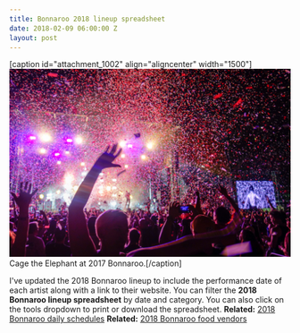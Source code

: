 ```yaml
---
title: Bonnaroo 2018 lineup spreadsheet
date: 2018-02-09 06:00:00 Z
layout: post
---
```


\[caption id="attachment\_1002" align="aligncenter" width="1500"\]![Bonnaroo 2018 lineup spreadsheet](/assets/images/DSC5110.jpg) Cage the Elephant at 2017 Bonnaroo.\[/caption\]

<script src="https://awesome-table.com/AwesomeTableInclude.js"><span data-mce-type="bookmark" style="display: inline-block; width: 0px; overflow: hidden; line-height: 0;" class="mce_SELRES_start">﻿</span></script>

I've updated the 2018 Bonnaroo lineup to include the performance date of each artist along with a link to their website. You can filter the **2018 Bonnaroo lineup spreadsheet** by date and category. You can also click on the tools dropdown to print or download the spreadsheet. **Related:** [2018 Bonnaroo daily schedules](https://kenbooth.net/bonnaroo-daily-schedules/) **Related:** [2018 Bonnaroo food vendors](https://kenbooth.net/2018-bonnaroo-food-vendors/)
